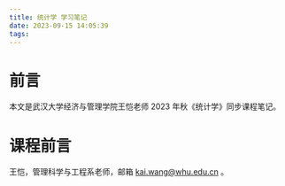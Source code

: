 ```yaml
---
title: 统计学 学习笔记
date: 2023-09-15 14:05:39
tags:
---
```



# 前言

本文是武汉大学经济与管理学院王恺老师 2023 年秋《统计学》同步课程笔记。

# 课程前言

王恺，管理科学与工程系老师，邮箱 kai.wang@whu.edu.cn 。

